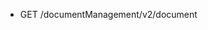 <!--
    ATTENTION: This file was generated via gradle!
               Do NOT manually edit this file! Any such changes will be overwritten!
-->

* GET /documentManagement/v2/document
